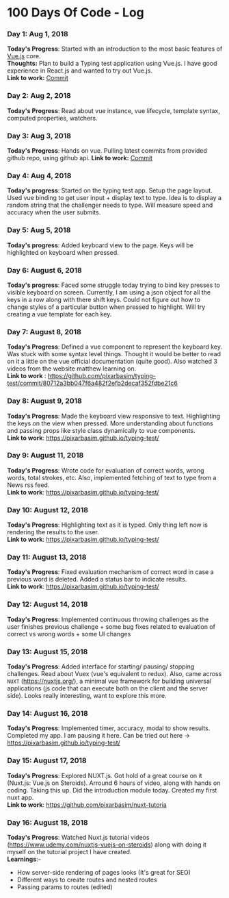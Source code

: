 # 100 Days Of Code - Log

### Day 1: Aug 1, 2018

**Today's Progress**: Started with an introduction to the most basic features of [Vue.js](https://vuejs.org/v2/guide/) core.  
**Thoughts:** Plan to build a Typing test application using Vue.js. I have good experience in React.js and wanted to try out Vue.js.  
**Link to work:** [Commit](https://github.com/pixarbasim/100-days-of-code/commit/05ad9a0487aa7dbbeefedaf3f0c55ceded684c37)

### Day 2: Aug 2, 2018
**Today's Progress**: Read about vue instance, vue lifecycle, template syntax, computed properties, watchers.

### Day 3: Aug 3, 2018
**Today's Progress**: Hands on vue. Pulling latest commits from provided github repo, using github api. 
**Link to work:** [Commit](https://github.com/pixarbasim/100-days-of-code/commit/649860c02c4770a902f7925eef45e5b339dbcf61)

### Day 4: Aug 4, 2018
**Today's progress**: Started on the typing test app. Setup the page layout. Used vue binding to get user input + display text to type. Idea is to display a random string that the challenger needs to type. Will measure speed and accuracy when the user submits.

### Day 5: Aug 5, 2018
**Today's progress**: Added keyboard view to the page. Keys will be highlighted on keyboard when pressed.

### Day 6: August 6, 2018
**Today's progress**: Faced some struggle today trying to bind key presses to visible keyboard on screen. Currently, I am using a json object for all the keys in a row along with there shift keys. Could not figure out how to change styles of a particular button when pressed to highlight. Will try creating a vue template for each key.


### Day 7: August 8, 2018
**Today's Progress**: Defined a vue component to represent the keyboard key. Was stuck with some syntax level things. Thought it would be better to read on it a little on the vue official documentation (quite good). Also watched 3 videos from the website matthew learning on.  
**Link to work** : https://github.com/pixarbasim/typing-test/commit/80712a3bb047f6a482f2efb2decaf352fdbe21c6 

### Day 8: August 9, 2018
**Today's Progress**: Made the keyboard view responsive to text. Highlighting the keys on the view when pressed. More understanding about functions and passing props like style class dynamically to vue components.  
**Link to work**: https://pixarbasim.github.io/typing-test/

### Day 9: August 11, 2018
**Today's Progress**: Wrote code for evaluation of correct words, wrong words, total strokes, etc. Also, implemented fetching of text to type from a News rss feed.  
**Link to work**: https://pixarbasim.github.io/typing-test/

### Day 10: August 12, 2018
**Today's Progress**: Highlighting text as it is typed. Only thing left now is rendering the results to the user.  
**Link to work**: https://pixarbasim.github.io/typing-test/

### Day 11: August 13, 2018
**Today's Progress**: Fixed evaluation mechanism of correct word in case a previous word is deleted. Added a status bar to indicate results.  
**Link to work**: https://pixarbasim.github.io/typing-test/

### Day 12: August 14, 2018
**Today's Progress**: Implemented continuous throwing challenges as the user finishes previous challenge + some bug fixes related to evaluation of correct vs wrong words + some UI changes

### Day 13: August 15, 2018
**Today's Progress**: Added interface for starting/ pausing/ stopping challenges. Read about Vuex (vue's equivalent to redux). Also, came across `NUXT` (https://nuxtjs.org/), a minimal vue framework for building universal applications (js code that can execute both on the client and the server side). Looks really interesting, want to explore this more.

### Day 14: August 16, 2018
**Today's Progress**: Implemented timer, accuracy, modal to show results. Completed my app. I am pausing it here. Can be tried out here -> https://pixarbasim.github.io/typing-test/

### Day 15: August 17, 2018
**Today's Progress**: Explored NUXT.js. Got hold of a great course on it (Nuxt.js: Vue.js on Steroids). Arround 6 hours of video, along with hands on coding. Taking this up. Did the introduction module today. Created my first nuxt app.  
**Link to work**: https://github.com/pixarbasim/nuxt-tutoria

### Day 16: August 18, 2018

**Today's Progress**: Watched Nuxt.js tutorial videos (https://www.udemy.com/nuxtjs-vuejs-on-steroids) along with doing it myself on the tutorial project I have created.  
**Learnings**:-
- How server-side rendering of pages looks (It's great for SEO)
- Different ways to create routes and nested routes
- Passing params to routes (edited)
